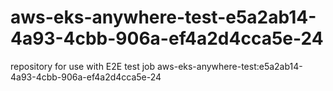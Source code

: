 # aws-eks-anywhere-test-e5a2ab14-4a93-4cbb-906a-ef4a2d4cca5e-24
repository for use with E2E test job aws-eks-anywhere-test:e5a2ab14-4a93-4cbb-906a-ef4a2d4cca5e-24
